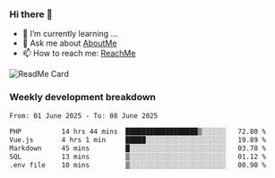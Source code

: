 ### Hi there 👋

- 🌱 I’m currently learning ...
- 💬 Ask me about [AboutMe](https://www.itzcy.com/about)
- 📫 How to reach me: [ReachMe](https://www.itzcy.com/about)

![ReadMe Card](https://github-readme-stats-ten-gilt.vercel.app/api?username=SuperChenYun&show_icons=true&title_color=fff&icon_color=79ff97&text_color=9f9f9f&bg_color=151515&hide_border=true)

### Weekly development breakdown
<!--START_SECTION:waka-->

```txt
From: 01 June 2025 - To: 08 June 2025

PHP          14 hrs 44 mins  ██████████████████▒░░░░░░   72.80 %
Vue.js       4 hrs 1 min     █████░░░░░░░░░░░░░░░░░░░░   19.89 %
Markdown     45 mins         █░░░░░░░░░░░░░░░░░░░░░░░░   03.78 %
SQL          13 mins         ▒░░░░░░░░░░░░░░░░░░░░░░░░   01.12 %
.env file    10 mins         ▒░░░░░░░░░░░░░░░░░░░░░░░░   00.90 %
```

<!--END_SECTION:waka-->
